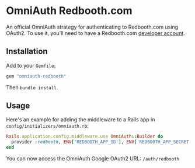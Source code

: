 # OmniAuth Redbooth.com

An official OmniAuth strategy for authenticating to Redbooth.com using OAuth2. To use it, you'll
need to have a Redbooth.com [developer account](https://redbooth.com/oauth_clients/).

## Installation

Add to your `Gemfile`:

```ruby
gem "omniauth-redbooth"
```

Then `bundle install`.

## Usage

Here's an example for adding the middleware to a Rails app in `config/initializers/omniauth.rb`:

```ruby
Rails.application.config.middleware.use OmniAuth::Builder do
  provider :redbooth, ENV['REDBOOTH_APP_ID'], ENV['REDBOOTH_APP_SECRET']
end
```

You can now access the OmniAuth Google OAuth2 URL: `/auth/redbooth`
